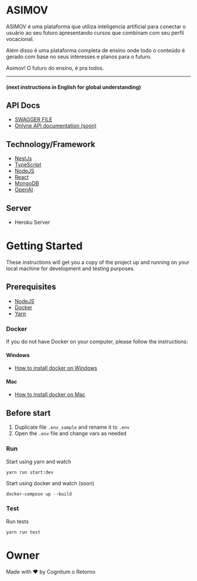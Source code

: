 # ASIMOV

ASIMOV é uma plataforma que utiliza inteligencia artificial para conectar o usuário ao seu futuro apresentando cursos que combinam com seu perfil vocacional. 

Além disso é uma plataforma completa de ensino onde todo o conteúdo é gerado com base no seus interesses e planos para o futuro.

Asimov! O futuro do ensino, é pra todos.

---

#### (next instructions in English for global understanding)

## API Docs
  -  [SWAGGER FILE](https://github.com/kayo-almeida/asimov.cognitum/tree/main/packages)
  -  [Onlyne API documentation (soon)]()

## Technology/Framework

- [NestJs](https://nestjs.com/)
- [TypeScript](https://www.typescriptlang.org/)
- [NodeJS](https://nodejs.org/)
- [React](https://react.dev/)
- [MongoDB](https://www.mongodb.com/)
- [OpenAI](https://openai.com/)


## Server

- Heroku Server

# Getting Started

These instructions will get you a copy of the project up and running on your local machine for development and testing purposes.

## Prerequisites

- [NodeJS](https://nodejs.org/)
- [Docker](https://docs.docker.com/)
- [Yarn](https://yarnpkg.com/)

### Docker

If you do not have Docker on your computer, please follow the instructions:

#### Windows

- [How to install docker on Windows](https://docs.docker.com/docker-for-windows/install/)

#### Mac

- [How to install docker on Mac](https://docs.docker.com/docker-for-mac/install/)

## Before start

1. Duplicate file `.env_sample` and rename it to `.env`
2. Open the `.env` file and change vars as needed

### Run
Start using yarn and watch

```
yarn run start:dev
```

Start using docker and watch  (soon)

```
docker-compose up --build
```

### Test
Run tests
```
yarn run test
```

# Owner

Made with ❤️ by Cognitum o Retorno


